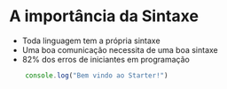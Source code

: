 # A importância da Sintaxe

* Toda linguagem tem a própria sintaxe
* Uma boa comunicação necessita de uma boa sintaxe
* 82% dos erros de iniciantes em programação


```js
    console.log("Bem vindo ao Starter!")
```
 